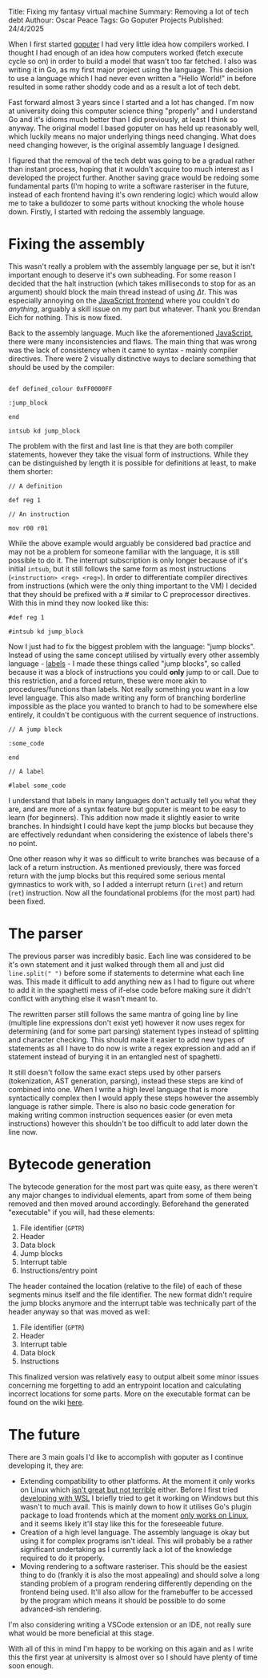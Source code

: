 Title: Fixing my fantasy virtual machine
Summary: Removing a lot of tech debt
Authour: Oscar Peace
Tags: Go
      Goputer
      Projects
Published: 24/4/2025

When I first started [goputer](https://github.com/sccreeper/goputer) I had very little idea how compilers worked. I thought I had enough of an idea how computers worked (fetch execute cycle so on) in order to build a model that wasn't too far fetched. I also was writing it in Go, as my first major project using the language. This decision to use a language which I had never even written a "Hello World!" in before resulted in some rather shoddy code and as a result a lot of tech debt.

Fast forward almost 3 years since I started and a lot has changed. I'm now at university doing this computer science thing "properly" and I understand Go and it's idioms much better than I did previously, at least I think so anyway. The original model I based goputer on has held up reasonably well, which luckily means no major underlying things need changing. What does need changing however, is the original assembly language I designed. 

I figured that the removal of the tech debt was going to be a gradual rather than instant process, hoping that it wouldn't acquire too much interest as I developed the project further. Another saving grace would be redoing some fundamental parts (I'm hoping to write a software rasteriser in the future, instead of each frontend having it's own rendering logic) which would allow me to take a bulldozer to some parts without knocking the whole house down. Firstly, I started with redoing the assembly language.

# Fixing the assembly

This wasn't really a problem with the assembly language per se, but it isn't important enough to deserve it's own subheading. For some reason I decided that the halt instruction (which takes milliseconds to stop for as an argument) should block the main thread instead of using $\Delta t$. This was especially annoying on the [JavaScript frontend](https://goputer.oscarcp.net/) where you couldn't do *anything*, arguably a skill issue on my part but whatever. Thank you Brendan Eich for nothing. This is now fixed.

Back to the assembly language. Much like the aforementioned [JavaScript](https://github.com/denysdovhan/wtfjs), there were many inconsistencies and flaws. The main thing that was wrong was the lack of consistency when it came to syntax - mainly compiler directives. There were 2 visually distinctive ways to declare something that should be used by the compiler:

```plaintext

def defined_colour 0xFF0000FF

:jump_block

end

intsub kd jump_block 

```

The problem with the first and last line is that they are both compiler statements, however they take the visual form of instructions. While they can be distinguished by length it is possible for definitions at least, to make them shorter:

```plaintext
// A definition

def reg 1

// An instruction

mov r00 r01
```

While the above example would arguably be considered bad practice and may not be a problem for someone familiar with the language, it is still possible to do it. The interrupt subscription is only longer because of it's initial `intsub`, but it still follows the same form as most instructions (`<instruction> <reg> <reg>`). In order to differentiate compiler directives from instructions (which were the only thing important to the VM) I decided that they should be prefixed with a # similar to C preprocessor directives. With this in mind they now looked like this:

```plaintext
#def reg 1

#intsub kd jump_block
```

Now I just had to fix the biggest problem with the language: "jump blocks". Instead of using the same concept utilised by virtually every other assembly language - [labels](https://en.wikipedia.org/wiki/Label_(computer_science)) - I made these things called "jump blocks", so called because it was a block of instructions you could **only** jump to or call. Due to this restriction, and a forced return, these were more akin to procedures/functions than labels. Not really something you want in a low level language. This also made writing any form of branching borderline impossible as the place you wanted to branch to had to be somewhere else entirely, it couldn't be contiguous with the current sequence of instructions. 

```plaintext
// A jump block

:some_code

end

// A label

#label some_code

```

I understand that labels in many languages don't actually tell you what they are, and are more of a syntax feature but goputer is meant to be easy to learn (for beginners). This addition now made it slightly easier to write branches. In hindsight I could have kept the jump blocks but because they are effectively redundant when considering the existence of labels there's no point.

One other reason why it was so difficult to write branches was because of a lack of a return instruction. As mentioned previously, there was forced return with the jump blocks but this required some serious mental gymnastics to work with, so I added a interrupt return (`iret`) and return (`ret`) instruction. Now all the foundational problems (for the most part) had been fixed.

# The parser

The previous parser was incredibly basic. Each line was considered to be it's own statement and it just walked through them all and just did `line.split(" ")` before some if statements to determine what each line was. This made it difficult to add anything new as I had to figure out where to add it in the spaghetti mess of if-else code before making sure it didn't conflict with anything else it wasn't meant to.

The rewritten parser still follows the same mantra of going line by line (multiple line expressions don't exist yet) however it now uses regex for determining (and for some part parsing) statement types instead of splitting and character checking. This should make it easier to add new types of statements as all I have to do now is write a regex expression and add an if statement instead of burying it in an entangled nest of spaghetti.

It still doesn't follow the same exact steps used by other parsers (tokenization, AST generation, parsing), instead these steps are kind of combined into one. When I write a high level language that is more syntactically complex then I would apply these steps however the assembly language is rather simple. There is also no basic code generation for making writing common instruction sequences easier (or even meta instructions) however this shouldn't be too difficult to add later down the line now.

# Bytecode generation

The bytecode generation for the most part was quite easy, as there weren't any major changes to individual elements, apart from some of them being removed and then moved around accordingly. Beforehand the generated "executable" if you will, had these elements:

1. File identifier (`GPTR`)
2. Header
3. Data block
4. Jump blocks
5. Interrupt table
6. Instructions/entry point

The header contained the location (relative to the file) of each of these segments minus itself and the file identifier. The new format didn't require the jump blocks anymore and the interrupt table was technically part of the header anyway so that was moved as well:

1. File identifier (`GPTR`)
2. Header
3. Interrupt table
4. Data block
5. Instructions

This finalized version was relatively easy to output albeit some minor issues concerning me forgetting to add an entrypoint location and calculating incorrect locations for some parts. More on the executable format can be found on the wiki [here](https://github.com/sccreeper/goputer/wiki/Executable-format/).

# The future

There are 3 main goals I'd like to accomplish with goputer as I continue developing it, they are:

- Extending compatibility to other platforms. At the moment it only works on Linux which [isn't great but not terrible](https://youtu.be/uL8ZmYf9pX4) either. Before I first tried [developing with WSL](/blog/developing-on-windows) I briefly tried to get it working on Windows but this wasn't to much avail. This is mainly down to how it utilises Go's plugin package to load frontends which at the moment [only works on Linux](https://github.com/golang/go/issues/19282), and it seems likely it'll stay like this for the foreseeable future.
- Creation of a high level language. The assembly language is okay but using it for complex programs isn't ideal. This will probably be a rather significant undertaking as I currently lack a lot of the knowledge required to do it properly.
- Moving rendering to a software rasteriser. This should be the easiest thing to do (frankly it is also the most appealing) and should solve a long standing problem of a program rendering differently depending on the frontend being used. It'll also allow for the framebuffer to be accessed by the program which means it should be possible to do some advanced-ish rendering.

I'm also considering writing a VSCode extension or an IDE, not really sure what would be more beneficial at this stage. 

With all of this in mind I'm happy to be working on this again and as I write this the first year at university is almost over so I should have plenty of time soon enough.